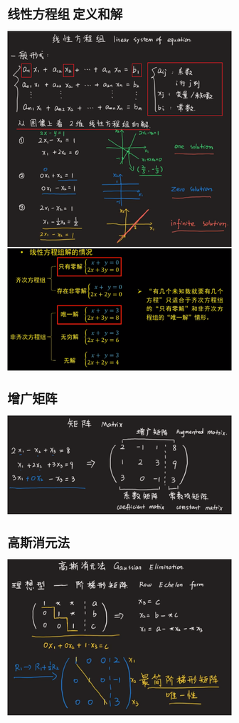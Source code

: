 # 线性方程组 定义和解
![](../photo/Pasted%20image%2020240219165153.png)
![](../photo/Pasted%20image%2020240220151014.png)
# 增广矩阵
![](../photo/Pasted%20image%2020240219165652.png)

# 高斯消元法
![](../photo/Pasted%20image%2020240219172246.png)